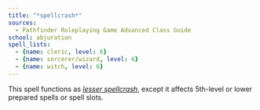 ```yaml
---
title: "*spellcrash*"
sources:
  - Pathfinder Roleplaying Game Advanced Class Guide
school: abjuration
spell_lists:
  - {name: cleric, level: 6}
  - {name: sorcerer/wizard, level: 6}
  - {name: witch, level: 6}
---
```


This spell functions as [*lesser spellcrash*](/spells/lesser-spellcrash/), except it affects 5th-level or lower prepared spells or spell slots.

